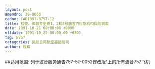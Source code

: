 ```yaml
---
layout: post
amendno: 39-0666
cadno: CAD1991-B757-12
title: 检查、改装并更换1、2和4号旅客门应急机构保险钢索
date: 1991-10-21 00:00:00 +0800
effdate: 1991-10-25 00:00:00 +0800
tag: B757
categories: 民航总局航空器适航司
author: 程辉
---
```


##适用范围:
列于波音服务通告757-52-0052修改版1上的所有波音757飞机

